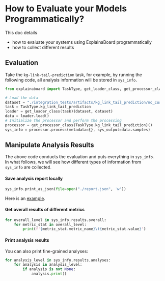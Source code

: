 # How to Evaluate your Models Programmatically?

This doc details

* how to evaluate your systems using ExplainaBoard programmatically
* how to collect different results

## Evaluation

Take the `kg-link-tail-prediction` task, for example, by running the following code,
all analysis information will be stored in `sys_info.`

```python
from explainaboard import TaskType, get_loader_class, get_processor_class

# Load the data
dataset = "./integration_tests/artifacts/kg_link_tail_prediction/no_custom_feature.json"
task = TaskType.kg_link_tail_prediction
loader = get_loader_class(task)(dataset, dataset)
data = loader.load()
# Initialize the processor and perform the processing
processor = get_processor_class(TaskType.kg_link_tail_prediction)()
sys_info = processor.process(metadata={}, sys_output=data.samples)
```

## Manipulate Analysis Results

The above code conducts the evaluation and puts everything in `sys_info.` In what follows,
we will see how different types of information from `sys_info` are collected.

#### Save analysis report locally

```python
sys_info.print_as_json(file=open("./report.json", 'w'))
```

Here is an [example](https://github.com/neulab/ExplainaBoard/blob/86d96b83d5ebf60adbdbdaa3a00883546fa05fde/data/reports/report_kg.json).

#### Get overall results of different metrics

```python
for overall_level in sys_info.results.overall:
    for metric_stat in overall_level:
        print(f'{metric_stat.metric_name}\t{metric_stat.value}')
```

#### Print analysis results

You can also print fine-grained analyses:

```python
for analysis_level in sys_info.results.analyses:
    for analysis in analysis_level:
        if analysis is not None:
            analysis.print()
```
